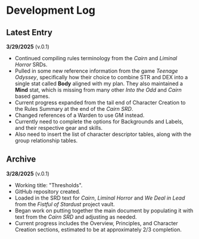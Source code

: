 # Development Log

## Latest Entry

**3/29/2025** (v.0.1)
- Continued compiling rules terminology from the _Cairn_ and _Liminal Horror_ SRDs.
- Pulled in some new reference information from the game _Teenage Odyssey_, specifically how their choice to combine STR and DEX into a single stat called **Body** aligned with my plan. They also maintained a **Mind** stat, which is missing from many other _Into the Odd_ and _Cairn_ based games.
- Current progress expanded from the tail end of Character Creation to the Rules Summary at the end of the _Cairn SRD_.
- Changed references of a Warden to use GM instead.
- Currently need to complete the options for Backgrounds and Labels, and their respective gear and skills.
- Also need to insert the list of character descriptor tables, along with the group relationship tables.

## Archive

**3/28/2025** (v.0.1)
- Working title: "Thresholds".
- GitHub repository created. 
- Loaded in the SRD text for _Cairn_, _Liminal Horror_ and _We Deal in Lead_ from the _Fistful of Stardust_ project vault. 
- Began work on putting together the main document by populating it with text from the _Cairn SRD_ and adjusting as needed. 
- Current progress includes the Overview, Principles, and Character Creation sections, estimated to be at approximately 2/3 completion. 
